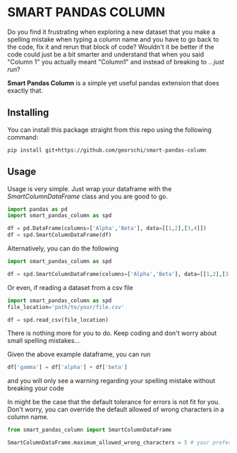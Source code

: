 # SMART PANDAS COLUMN

Do you find it frustrating when exploring a new dataset that you make a spelling mistake when typing a column name and you have to go back to the code, fix it and rerun that block of code? 
Wouldn't it be better if the code could just be a bit smarter and understand that when you said "Column 1" you actually meant "Column1" and instead of breaking to .. <i>just run</i>?


<b>Smart Pandas Column</b> is a simple yet useful pandas extension that does exactly that.

## Installing
You can install this package straight from this repo using the following command:
```
pip install git+https://github.com/georschi/smart-pandas-column
```

## Usage
Usage is very simple. Just wrap your dataframe with the <i>SmartColumnDataFrame</i> class and you are good to go.

```python 
import pandas as pd
import smart_pandas_column as spd

df = pd.DataFrame(columns=['Alpha','Beta'], data=[[1,2],[3,4]])
df = spd.SmartColumnDataFrame(df)
```

Alternatively, you can do the following

```python 
import smart_pandas_column as spd

df = spd.SmartColumnDataFrame(columns=['Alpha','Beta'], data=[[1,2],[3,4]])
```

Or even, if reading a dataset from a csv file

```python 
import smart_pandas_column as spd
file_location='path/to/your/file.csv'

df = spd.read_csv(file_location)
```

There is nothing more for you to do. Keep coding and don't worry about small spelling mistakes...

Given the above example dataframe, you can run 

```python 
df['gamma'] = df['alpha'] + df['beta']
```
and you will only see a warning regarding your spelling mistake without breaking your code


In might be the case that the default tolerance for errors is not fit for you. Don't worry, you can override the default allowed of wrong characters in a column name.
```python
from smart_pandas_column import SmartColumnDataFrame

SmartColumnDataFrame.maximum_allowed_wrong_characters = 5 # your preferred character limit

```